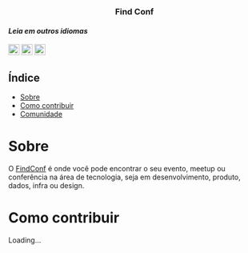 <br />
    <p align="center">
        <h3 align="center">Find Conf</h3>
   </p>

#### _Leia em outros idiomas_

<kbd>[<img title="Português Brasileiro" alt="Brasileiro Português" src="https://flagcdn.com/w20/br.png" width="22">](./README.md)</kbd>
<kbd>[<img title="Inglês" alt="Inglês" src="https://flagcdn.com/w20/us.png" width="22">](./translations/README.en.md)</kbd>
<kbd>[<img title="Espanhol" alt="Espanhol" src="https://flagcdn.com/w20/es.png" width="22">](./translations/README.es.md)</kbd>

## Índice

- [Sobre](#sobre)
- [Como contribuir](#como-contribuir)
- [Comunidade](#comunidade)

# Sobre
O <a href="https://www.findconf.tech/">FindConf</a> é onde você pode encontrar o seu evento, meetup ou conferência na área de tecnologia, seja em desenvolvimento, produto, dados, infra ou design.

# Como contribuir
Loading...
